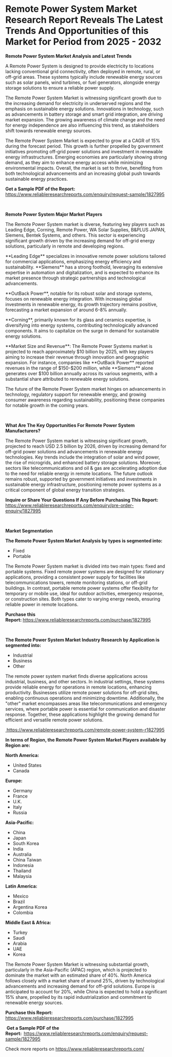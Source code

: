 <p><h1>Remote Power System Market Research Report Reveals The Latest Trends And Opportunities of this Market for Period from 2025 - 2032</h1></p><p><strong>Remote Power System Market Analysis and Latest Trends</strong></p>
<p><p>A Remote Power System is designed to provide electricity to locations lacking conventional grid connectivity, often deployed in remote, rural, or off-grid areas. These systems typically include renewable energy sources such as solar panels, wind turbines, or fuel generators, alongside energy storage solutions to ensure a reliable power supply. </p><p>The Remote Power System Market is witnessing significant growth due to the increasing demand for electricity in underserved regions and the emphasis on sustainable energy solutions. Innovations in technology, such as advancements in battery storage and smart grid integration, are driving market expansion. The growing awareness of climate change and the need for energy independence are also influencing this trend, as stakeholders shift towards renewable energy sources.</p><p>The Remote Power System Market is expected to grow at a CAGR of 15% during the forecast period. This growth is further propelled by government initiatives promoting off-grid power solutions and investment in renewable energy infrastructures. Emerging economies are particularly showing strong demand, as they aim to enhance energy access while minimizing environmental impacts. Overall, the market is set to thrive, benefiting from both technological advancements and an increasing global push towards sustainable energy practices.</p></p>
<p><strong>Get a Sample PDF of the Report:&nbsp;</strong> <a href="https://www.reliableresearchreports.com/enquiry/request-sample/1827995?utm_campaign=2487&utm_medium=2&utm_source=Github&utm_content=ia&utm_term=07042025&utm_id=remote-power-system">https://www.reliableresearchreports.com/enquiry/request-sample/1827995</a></p>
<p>&nbsp;</p>
<p><strong>Remote Power System Major Market Players</strong></p>
<p><p>The Remote Power System market is diverse, featuring key players such as Leading Edge, Corning, Remote Power, WA Solar Supplies, B&PLUS JAPAN, Siemens, Bentek Systems, and others. This sector is experiencing significant growth driven by the increasing demand for off-grid energy solutions, particularly in remote and developing regions.</p><p>**Leading Edge** specializes in innovative remote power solutions tailored for commercial applications, emphasizing energy efficiency and sustainability. **Siemens** has a strong foothold, leveraging its extensive expertise in automation and digitalization, and is expected to enhance its market presence through strategic partnerships and technological advancements.</p><p>**OutBack Power**, notable for its robust solar and storage systems, focuses on renewable energy integration. With increasing global investments in renewable energy, its growth trajectory remains positive, forecasting a market expansion of around 6-8% annually.</p><p>**Corning**, primarily known for its glass and ceramics expertise, is diversifying into energy systems, contributing technologically advanced components. It aims to capitalize on the surge in demand for sustainable energy solutions.</p><p>**Market Size and Revenue**: The Remote Power Systems market is projected to reach approximately $10 billion by 2025, with key players aiming to increase their revenue through innovation and geographic expansion. For instance, companies like **OutBack Power** reported revenues in the range of $150-$200 million, while **Siemens** alone generates over $100 billion annually across its various segments, with a substantial share attributed to renewable energy solutions.</p><p>The future of the Remote Power System market hinges on advancements in technology, regulatory support for renewable energy, and growing consumer awareness regarding sustainability, positioning these companies for notable growth in the coming years.</p></p>
<p>&nbsp;</p>
<p><strong>What Are The Key Opportunities For Remote Power System Manufacturers?</strong></p>
<p><p>The Remote Power System market is witnessing significant growth, projected to reach USD 2.5 billion by 2026, driven by increasing demand for off-grid power solutions and advancements in renewable energy technologies. Key trends include the integration of solar and wind power, the rise of microgrids, and enhanced battery storage solutions. Moreover, sectors like telecommunications and oil & gas are accelerating adoption due to the need for reliable energy in remote locations. The future outlook remains robust, supported by government initiatives and investments in sustainable energy infrastructure, positioning remote power systems as a critical component of global energy transition strategies.</p></p>
<p><strong>Inquire or Share Your Questions If Any Before Purchasing This Report:</strong> <a href="https://www.reliableresearchreports.com/enquiry/pre-order-enquiry/1827995?utm_campaign=2487&utm_medium=2&utm_source=Github&utm_content=ia&utm_term=07042025&utm_id=remote-power-system">https://www.reliableresearchreports.com/enquiry/pre-order-enquiry/1827995</a></p>
<p>&nbsp;</p>
<p><strong>Market Segmentation</strong></p>
<p><strong>The Remote Power System Market Analysis by types is segmented into:</strong></p>
<p><ul><li>Fixed</li><li>Portable</li></ul></p>
<p><p>The Remote Power System market is divided into two main types: fixed and portable systems. Fixed remote power systems are designed for stationary applications, providing a consistent power supply for facilities like telecommunications towers, remote monitoring stations, or off-grid buildings. In contrast, portable remote power systems offer flexibility for temporary or mobile use, ideal for outdoor activities, emergency response, or construction sites. Both types cater to varying energy needs, ensuring reliable power in remote locations.</p></p>
<p><strong>Purchase this Report:&nbsp;</strong><a href="https://www.reliableresearchreports.com/purchase/1827995?utm_campaign=2487&utm_medium=2&utm_source=Github&utm_content=ia&utm_term=07042025&utm_id=remote-power-system">https://www.reliableresearchreports.com/purchase/1827995</a></p>
<p>&nbsp;</p>
<p><strong>The Remote Power System Market Industry Research by Application is segmented into:</strong></p>
<p><ul><li>Industrial</li><li>Business</li><li>Other</li></ul></p>
<p><p>The remote power system market finds diverse applications across industrial, business, and other sectors. In industrial settings, these systems provide reliable energy for operations in remote locations, enhancing productivity. Businesses utilize remote power solutions for off-grid sites, enabling continuous operations and minimizing downtime. Additionally, the "other" market encompasses areas like telecommunications and emergency services, where portable power is essential for communication and disaster response. Together, these applications highlight the growing demand for efficient and versatile remote power solutions.</p></p>
<p><a href="https://www.reliableresearchreports.com/remote-power-system-r1827995?utm_campaign=2487&utm_medium=2&utm_source=Github&utm_content=ia&utm_term=07042025&utm_id=remote-power-system">&nbsp;https://www.reliableresearchreports.com/remote-power-system-r1827995</a></p>
<p><strong>In terms of Region, the Remote Power System Market Players available by Region are:</strong></p>
<p>
    <p> <strong> North America: </strong>
        <ul>
            <li>United States</li>
            <li>Canada</li>
        </ul>
        </p> 
    <p> <strong> Europe: </strong>
        <ul>
            <li>Germany</li>
            <li>France</li>
            <li>U.K.</li>
            <li>Italy</li>
            <li>Russia</li>
        </ul>
        </p> 
    <p> <strong> Asia-Pacific: </strong>
        <ul>
            <li>China</li>
            <li>Japan</li>
            <li>South Korea</li>
            <li>India</li>
            <li>Australia</li>
            <li>China Taiwan</li>
            <li>Indonesia</li>
            <li>Thailand</li>
            <li>Malaysia</li>
        </ul>
        </p> 
    <p> <strong> Latin America: </strong>
        <ul>
            <li>Mexico</li>
            <li>Brazil</li>
            <li>Argentina Korea</li>
            <li>Colombia</li>
        </ul>
        </p> 
    <p> <strong> Middle East & Africa: </strong>
        <ul>
            <li>Turkey</li>
            <li>Saudi</li>
            <li>Arabia</li>
            <li>UAE</li>
            <li>Korea</li>
        </ul>
    </p>
    </p>
<p><p>The Remote Power System Market is witnessing substantial growth, particularly in the Asia-Pacific (APAC) region, which is projected to dominate the market with an estimated share of 40%. North America follows closely with a market share of around 25%, driven by technological advancements and increasing demand for off-grid solutions. Europe is anticipated to account for 20%, while China is expected to hold a significant 15% share, propelled by its rapid industrialization and commitment to renewable energy sources.</p></p>
<p><strong>Purchase this Report: </strong><a href="https://www.reliableresearchreports.com/purchase/1827995?utm_campaign=2487&utm_medium=2&utm_source=Github&utm_content=ia&utm_term=07042025&utm_id=remote-power-system">https://www.reliableresearchreports.com/purchase/1827995</a></p>
<p>&nbsp;<strong>Get a Sample PDF of the Report:&nbsp;&nbsp;</strong><a href="https://www.reliableresearchreports.com/enquiry/request-sample/1827995?utm_campaign=2487&utm_medium=2&utm_source=Github&utm_content=ia&utm_term=07042025&utm_id=remote-power-system">https://www.reliableresearchreports.com/enquiry/request-sample/1827995</a></p>
<p><strong></strong></p>
<p>Check more reports on <a href="https://www.reliableresearchreports.com/?utm_campaign=2487&utm_medium=2&utm_source=Github&utm_content=ia&utm_term=07042025&utm_id=remote-power-system">https://www.reliableresearchreports.com/</a></p>